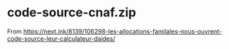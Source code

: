 # code-source-cnaf.zip
From https://next.ink/8139/106298-les-allocations-familales-nous-ouvrent-code-source-leur-calculateur-daides/
